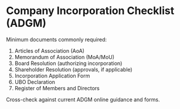 # Company Incorporation Checklist (ADGM)

Minimum documents commonly required:

1. Articles of Association (AoA)
2. Memorandum of Association (MoA/MoU)
3. Board Resolution (authorizing incorporation)
4. Shareholder Resolution (approvals, if applicable)
5. Incorporation Application Form
6. UBO Declaration
7. Register of Members and Directors

Cross-check against current ADGM online guidance and forms.